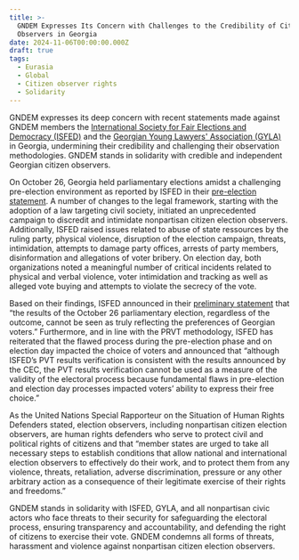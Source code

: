 ```yaml
---
title: >-
  GNDEM Expresses Its Concern with Challenges to the Credibility of Citizen
  Observers in Georgia
date: 2024-11-06T00:00:00.000Z
draft: true
tags:
  - Eurasia
  - Global
  - Citizen observer rights
  - Solidarity
---
```


GNDEM expresses its deep concern with recent statements made against GNDEM members the [International Society for Fair Elections and Democracy (ISFED)](https://isfed.ge/ "International Society for Fair Elections and Democracy (ISFED)") and the [Georgian Young Lawyers' Association (GYLA)](https://gyla.ge/en "Georgian Young Lawyers' Association (GYLA)") in Georgia, undermining their credibility and challenging their observation methodologies. GNDEM stands in solidarity with credible and independent Georgian citizen observers.

On October 26, Georgia held parliamentary elections amidst a challenging pre-election environment as reported by ISFED in their [pre-election statement](https://www.isfed.ge/eng/2024-saparlamento/saqartvelos-parlamentis-2024-tslis-archevnebis-tsinasaarchevno-garemos-shefaseba). A number of changes to the legal framework, starting with the adoption of a law targeting civil society, initiated an unprecedented campaign to discredit and intimidate nonpartisan citizen election observers. Additionally, ISFED raised issues related to abuse of state ressources by the ruling party, physical violence, disruption of the election campaign, threats, intimidation, attempts to damage party offices, arrests of party members, disinformation and allegations of voter bribery. On election day, both organizations noted a meaningful number of critical incidents related to physical and verbal violence, voter intimidation and tracking as well as alleged vote buying and attempts to violate the secrecy of the vote. 

Based on their findings, ISFED announced in their [preliminary statement](https://isfed.ge/eng/gantskhadebebi/saqartvelos-parlamentis-2024-tslis-26-oqtombris-archevnebis-dghis-dakvirvebis-shemadjamebeli-gantskhadeba) that “the results of the October 26 parliamentary election, regardless of the outcome, cannot be seen as truly reflecting the preferences of Georgian voters.” Furthermore, and in line with the PRVT methodology, ISFED has reiterated that the flawed process during the pre-election phase and on election day impacted the choice of voters and announced that “although ISFED’s PVT results verification is consistent with the results announced by the CEC, the PVT results verification cannot be used as a measure of the validity of the electoral process because fundamental flaws in pre-election and election day processes impacted voters’ ability to express their free choice.”

As the United Nations Special Rapporteur on the Situation of Human Rights Defenders stated, election observers, including nonpartisan citizen election observers, are human rights defenders who serve to protect civil and political rights of citizens and that “member states are urged to take all necessary steps to establish conditions that allow national and international election observers to effectively do their work, and to protect them from any violence, threats, retaliation, adverse discrimination, pressure or any other arbitrary action as a consequence of their legitimate exercise of their rights and freedoms.”

GNDEM stands in solidarity with ISFED, GYLA, and all nonpartisan civic actors who face threats to their security for safeguarding the electoral process, ensuring transparency and accountability, and defending the right of citizens to exercise their vote. GNDEM condemns all forms of threats, harassment and violence against nonpartisan citizen election observers.
